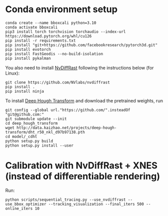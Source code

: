 # Conda environment setup

```
conda create --name bboxcali python=3.10
conda activate bboxcali
pip3 install torch torchvision torchaudio --index-url https://download.pytorch.org/whl/cu126
pip install -r requirements.txt
pip install "git+https://github.com/facebookresearch/pytorch3d.git"
pip install evotorch
pip install FastGeodis --no-build-isolation
pip install pykalman
```

You also need to install [NvDiffRast](https://nvlabs.github.io/nvdiffrast/) following the instructions below (for Linux):
```
git clone https://github.com/NVlabs/nvdiffrast
pip install .
pip install ninja
```

To install [Deep Hough Transform](https://github.com/Hanqer/deep-hough-transform) and download the pretrained weights, run
```
git config --global url."https://github.com/".insteadOf "git@github.com:"
git submodule update --init
cd deep_hough_transform
wget http://data.kaizhao.net/projects/deep-hough-transform/dht_r50_nkl_d97b97138.pth
cd model/_cdht
python setup.py build 
python setup.py install --user
```

# Calibration with NvDiffRast + XNES (instead of differentiable rendering)

Run:
```
python scripts/sequential_tracing.py --use_nvdiffrast --use_bbox_optimizer --tracking_visualization --final_iters 500 --online_iters 10
```


